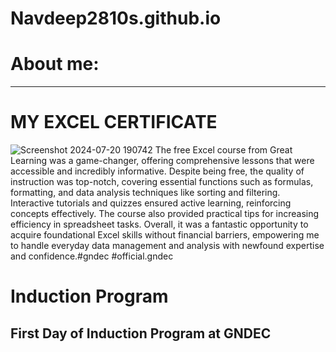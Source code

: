 # Navdeep2810s.github.io
# About me:
---
# MY EXCEL CERTIFICATE
![Screenshot 2024-07-20 190742](https://github.com/user-attachments/assets/aee5d19d-ee0e-42f7-80a2-9f8cb23e968e)
The free Excel course from Great Learning was a game-changer, offering comprehensive lessons that were accessible and incredibly informative. Despite being free, the quality of instruction was top-notch, covering essential functions such as formulas, formatting, and data analysis techniques like sorting and filtering. Interactive tutorials and quizzes ensured active learning, reinforcing concepts effectively. The course also provided practical tips for increasing efficiency in spreadsheet tasks. Overall, it was a fantastic opportunity to acquire foundational Excel skills without financial barriers, empowering me to handle everyday data management and analysis with newfound expertise and confidence.#gndec #official.gndec
# Induction Program
## First Day of Induction Program at GNDEC

